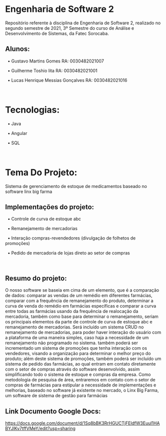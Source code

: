 # Engenharia de Software 2
Repositório referente à disciplina de Engenharia de Software 2, realizado no segundo semestre de 2021, 3º Semestre do curso de Análise e Desenvolvimento de Sistemas, da Fatec Sorocaba.
## Alunos:
&nbsp;
• Gustavo Martins Gomes RA: 0030482021007


&nbsp;
• Guilherme Toshio Iita RA: 0030482021001


&nbsp;
• Lucas Henrique Messias Gonçalves RA: 0030482021016

&nbsp;
# Tecnologias:
&nbsp;
• Java


&nbsp;
• Angular


&nbsp;
• SQL


&nbsp;

# Tema Do Projeto:
Sistema de gerenciamento de estoque de medicamentos baseado no software linx big farma
&nbsp;


## Implementações do projeto:
&nbsp;
• Controle de curva de estoque abc



&nbsp;
• Remanejamento de mercadorias


&nbsp;
• Interação compras-revendedores (divulgação de folhetos de promoções)


&nbsp;
• Pedido de mercadoria de lojas direto ao setor de compras


&nbsp;
## Resumo do projeto:
O nosso software se baseia em cima de um elemento, que é a comparação de dados: comparar as vendas de um remédio em diferentes farmácias, comparar com a frequência de remanejamento do produto, determinar a curva de venda do remédio em farmácias específicas e comparar a curva entre todas as farmácias usando da frequência de realocação da mercadoria, também como base para determinar o remanejamento, seriam os principais elementos da parte de controle de curva de estoque abc e remanejamento de mercadorias. Será incluído um sistema CRUD no remanejamento de mercadorias, para poder haver interação do usuário com a plataforma de uma maneira simples, caso haja a necessidade de um remanejamento não programado no sistema. também poderá ser incrementado um sistema de  promoções que tenha interação com os vendedores, visando a organização para determinar o melhor preço do produto; além deste sistema de promoções, também poderá ser incluído um sistema de pedido das farmácias, ao qual entram em contato diretamente com o  setor de compras através do software desenvolvido, assim simplificando todo o sistema de estoque e compras da empresa. Como metodologia de pesquisa de área, entraremos em contato com o setor de compras de farmácias para estipular a necessidade de implementações e melhorias, baseado no software já existente no mercado, o Linx Big Farma, um software de sistema de gestão para farmácias
&nbsp;


## Link Documento Google Docs:
https://docs.google.com/document/d/1Sq8bBK3RrHGUCTjFEldfW3Euul1HABYJlKv7tffVMeY/edit?usp=sharing
